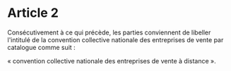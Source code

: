 # Article 2

  
 Consécutivement à ce qui précède, les parties conviennent de libeller l'intitulé de la convention collective nationale des entreprises de vente par catalogue comme suit :

  
« convention collective nationale des entreprises de vente à distance ».

